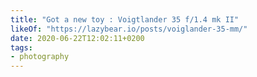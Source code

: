 ```yaml
---
title: "Got a new toy : Voigtlander 35 f/1.4 mk II"
likeOf: "https://lazybear.io/posts/voiglander-35-mm/"
date: 2020-06-22T12:02:11+0200
tags:
- photography
---
```

